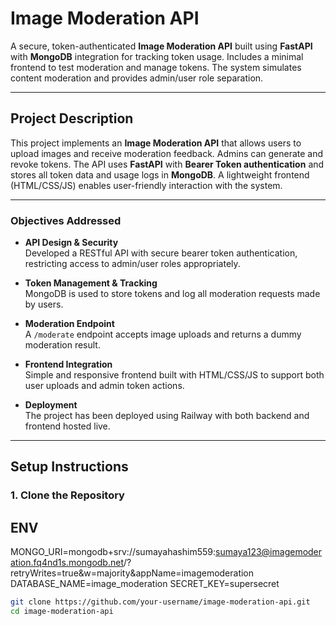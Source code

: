 # Image Moderation API

A secure, token-authenticated **Image Moderation API** built using **FastAPI** with **MongoDB** integration for tracking token usage. Includes a minimal frontend to test moderation and manage tokens. The system simulates content moderation and provides admin/user role separation.

---

## Project Description

This project implements an **Image Moderation API** that allows users to upload images and receive moderation feedback. Admins can generate and revoke tokens. The API uses **FastAPI** with **Bearer Token authentication** and stores all token data and usage logs in **MongoDB**. A lightweight frontend (HTML/CSS/JS) enables user-friendly interaction with the system.

---

### Objectives Addressed

- **API Design & Security**  
  Developed a RESTful API with secure bearer token authentication, restricting access to admin/user roles appropriately.

- **Token Management & Tracking**  
  MongoDB is used to store tokens and log all moderation requests made by users.

- **Moderation Endpoint**  
  A `/moderate` endpoint accepts image uploads and returns a dummy moderation result.

- **Frontend Integration**  
  Simple and responsive frontend built with HTML/CSS/JS to support both user uploads and admin token actions.

- **Deployment**  
  The project has been deployed using Railway with both backend and frontend hosted live.

---

##  Setup Instructions

### 1. Clone the Repository

## ENV
MONGO_URI=mongodb+srv://sumayahashim559:sumaya123@imagemoderation.fq4nd1s.mongodb.net/?retryWrites=true&w=majority&appName=imagemoderation
DATABASE_NAME=image_moderation
SECRET_KEY=supersecret

```bash
git clone https://github.com/your-username/image-moderation-api.git
cd image-moderation-api


